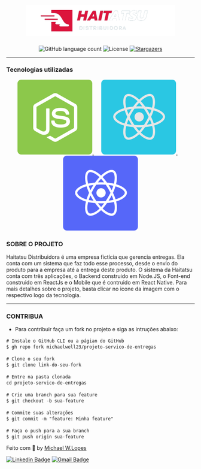 <h1 align="center">
  <img alt="haitatsu" title="Haitatsu" src="./server/.github/logo.png" width="400px" />
</h1>

<p align="center">
  <img alt="GitHub language count" src="https://img.shields.io/github/languages/count/michaelwell23/haitatsu?color=%2304D361">

  <img alt="License" src="https://img.shields.io/badge/license-MIT-%2304D361">

  <a href="https://github.com/michaelwell23/haitatsu/stargazers">
    <img alt="Stargazers" src="https://img.shields.io/github/stars/michaelwell23/haitatsu?style=social">
  </a>
</p>

---
### Tecnologias utilizadas

<p align="center">
  <a href="https://github.com/michaelwell23/projeto-servico-de-entregas/tree/master/server"><img src="./server/.github/nodejs.svg" alt="Node.Js" />
  </a>&nbsp;&nbsp;&nbsp;&nbsp;
  <a href=""><img src="./server/.github/reactjs.svg" alt="ReactJS">
  </a>&nbsp;&nbsp;&nbsp;&nbsp;
  <a href=""><img src="./server/.github/reactnative.svg" alt="React Native"/>
  </a>
</p>

### SOBRE O PROJETO
Haitatsu Distribuidora é uma empresa fictícia que gerencia entregas. Ela conta com um sistema que faz todo esse processo, desde o envio do produto para a empresa até a entrega deste produto. O sistema da Haitatsu conta com três aplicações, o Backend construido em Node.JS, o Font-end construido em ReactJs e o Mobile que é contruido em React Native. Para mais detalhes sobre o projeto, basta clicar no icone da imagem com o respectivo logo da tecnologia. 

---

### CONTRIBUA

* Para contribuir faça um fork no projeto e siga as intruções abaixo:
```
# Instale o GitHub CLI ou a págian do GitHub
$ gh repo fork michaelwell23/projeto-servico-de-entregas

# Clone o seu fork
$ git clone link-do-seu-fork

# Entre na pasta clonada
cd projeto-servico-de-entregas

# Crie uma branch para sua feature
$ git checkout -b sua-feature

# Commite suas alterações
$ git commit -m "feature: Minha feature"

# Faça o push para a sua branch
$ git push origin sua-feature

```


Feito com :purple_heart: by [Michael W.Lopes](https://github.com/michael23-lopes)

[![Linkedin Badge](https://img.shields.io/badge/-Michael%20Lopes-blue?style=flat-square&logo=Linkedin&logoColor=white&link=https://www.linkedin.com/in/michael-wellington-lopes/)](https://www.linkedin.com/in/michael-wellington-lopes/) 
[![Gmail Badge](https://img.shields.io/badge/-michael23.wellington@gmail.com-c14438?style=flat-square&logo=Gmail&logoColor=white&link=mailto:michael23.wellington@gmail.com)](mailto:michael23.wellington@gmail.com)
